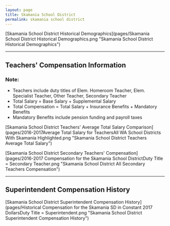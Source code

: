 ```yaml
---
layout: page
title: Skamania School District
permalink: skamania school district
---
```



[Skamania School District Historical Demographics](pages/Skamania School District Historical Demographics.png "Skamania School District Historical Demographics")

___

## Teachers' Compensation Information
### Note:
- Teachers include duty titles of Elem. Homeroom Teacher, Elem. Specialist Teacher, Other Teacher, Secondary Teacher
- Total Salary = Base Salary + Supplemental Salary
- Total Compensation = Total Salary + Insurance Benefits + Mandatory Benefits
- Mandatory Benefits include pension funding and payroll taxes

[Skamania School District Teachers' Average Total Salary Comparison](pages/2016-2017Average Total Salary for TeachersAll WA School Districts With Skamania Highlighted.png "Skamania School District Teachers Average Total Salary")

[Skamania School District Secondary Teachers' Compensation](pages/2016-2017 Compensation for the Skamania School DistrictDuty Title = Secondary Teacher.png "Skamania School District All Secondary Teachers Compensation")


___

## Superintendent Compensation History

[Skamania School District Superintendent Compensation History](pages/Historical Compensation for the Skamania SD in Constant 2017 DollarsDuty Title = Superintendent.png "Skamania School District Superintendent Compensation History")

